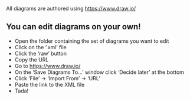 All diagrams are authored using https://www.draw.io/

## You can edit diagrams on your own!
- Open the folder containing the set of diagrams you want to edit
- Click on the ‘.xml’ file
- Click the ‘raw’ button
- Copy the URL
- Go to https://www.draw.io/
- On the ‘Save Diagrams To…’ window click ‘Decide later’ at the bottom
- Click ‘File’ -> ‘Import From’ -> ‘URL’
- Paste the link to the XML file
- Tada!
